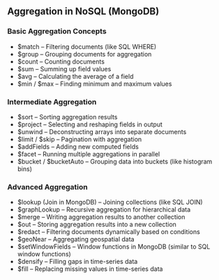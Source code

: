 ## Aggregation in NoSQL (MongoDB)
### Basic Aggregation Concepts

- $match – Filtering documents (like SQL WHERE)
- $group – Grouping documents for aggregation
- $count – Counting documents
- $sum – Summing up field values
- $avg – Calculating the average of a field
- $min / $max – Finding minimum and maximum values

### Intermediate Aggregation

- $sort – Sorting aggregation results
- $project – Selecting and reshaping fields in output
- $unwind – Deconstructing arrays into separate documents
- $limit / $skip – Pagination with aggregation
- $addFields – Adding new computed fields
- $facet – Running multiple aggregations in parallel
- $bucket / $bucketAuto – Grouping data into buckets (like histogram bins)

### Advanced Aggregation

- $lookup (Join in MongoDB) – Joining collections (like SQL JOIN)
- $graphLookup – Recursive aggregation for hierarchical data
- $merge – Writing aggregation results to another collection
- $out – Storing aggregation results into a new collection
- $redact – Filtering documents dynamically based on conditions
- $geoNear – Aggregating geospatial data
- $setWindowFields – Window functions in MongoDB (similar to SQL window functions)
- $densify – Filling gaps in time-series data
- $fill – Replacing missing values in time-series data